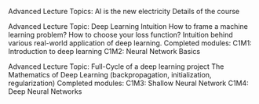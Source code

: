 Advanced Lecture Topics:
AI is the new electricity
Details of the course

Advanced Lecture Topic: Deep Learning Intuition
How to frame a machine learning problem?
How to choose your loss function?
Intuition behind various real-world application of deep learning.
Completed modules:
C1M1: Introduction to deep learning
C1M2: Neural Network Basics

Advanced Lecture Topic:
Full-Cycle of a deep learning project
The Mathematics of Deep Learning (backpropagation, initialization, regularization)
Completed modules:
C1M3: Shallow Neural Network
C1M4: Deep Neural Networks
